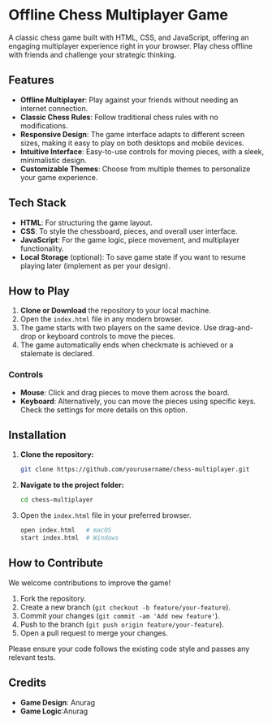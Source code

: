 # Offline Chess Multiplayer Game

A classic chess game built with HTML, CSS, and JavaScript, offering an engaging multiplayer experience right in your browser. Play chess offline with friends and challenge your strategic thinking. 

## Features

- **Offline Multiplayer**: Play against your friends without needing an internet connection.
- **Classic Chess Rules**: Follow traditional chess rules with no modifications.
- **Responsive Design**: The game interface adapts to different screen sizes, making it easy to play on both desktops and mobile devices.
- **Intuitive Interface**: Easy-to-use controls for moving pieces, with a sleek, minimalistic design.
- **Customizable Themes**: Choose from multiple themes to personalize your game experience.
  
## Tech Stack

- **HTML**: For structuring the game layout.
- **CSS**: To style the chessboard, pieces, and overall user interface.
- **JavaScript**: For the game logic, piece movement, and multiplayer functionality.
- **Local Storage** (optional): To save game state if you want to resume playing later (implement as per your design).

## How to Play

1. **Clone or Download** the repository to your local machine.
2. Open the `index.html` file in any modern browser.
3. The game starts with two players on the same device. Use drag-and-drop or keyboard controls to move the pieces.
4. The game automatically ends when checkmate is achieved or a stalemate is declared.
  
### Controls

- **Mouse**: Click and drag pieces to move them across the board.
- **Keyboard**: Alternatively, you can move the pieces using specific keys. Check the settings for more details on this option.
  
## Installation

1. **Clone the repository:**

    ```bash
    git clone https://github.com/yourusername/chess-multiplayer.git
    ```

2. **Navigate to the project folder:**

    ```bash
    cd chess-multiplayer
    ```

3. Open the `index.html` file in your preferred browser.

    ```bash
    open index.html   # macOS
    start index.html  # Windows
    ```

## How to Contribute

We welcome contributions to improve the game!

1. Fork the repository.
2. Create a new branch (`git checkout -b feature/your-feature`).
3. Commit your changes (`git commit -am 'Add new feature'`).
4. Push to the branch (`git push origin feature/your-feature`).
5. Open a pull request to merge your changes.

Please ensure your code follows the existing code style and passes any relevant tests.

## Credits

- **Game Design**: Anurag
- **Game Logic**:Anurag


